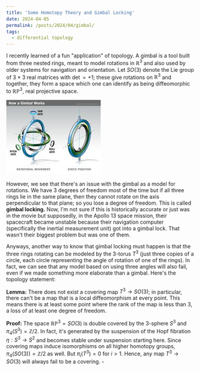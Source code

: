 ```yaml
---
title: 'Some Homotopy Theory and Gimbal Locking'
date: 2024-04-05
permalink: /posts/2024/04/gimbal/
tags:
  - differential topology
---
```


I recently learned of a fun "application" of topology. A gimbal is a tool built from three nested rings, meant to model rotations in $\mathbb{R}^3$ and also used by older systems for navigation and orientation. Let $SO(3)$ denote the Lie group of $3\times 3$ real matrices with $\det = +1$; these give rotations on $\mathbb{R}^3$ and together, they form a space which one can identify as being diffeomorphic to $\mathbb{RP}^3$, real projective space.

![label](/files/gimbal.jpg)

However, we see that there's an issue with the gimbal as a model for rotations. We have 3 degrees of freedom most of the time but if all three rings lie in the same plane, then they cannot rotate on the axis perpendicular to that plane; so you lose a degree of freedom. This is called **gimbal locking.** Now, I'm not sure if this is historically accurate or just was in the movie but supposedly, in the Apollo 13 space mission, their spacecraft became unstable because their navigation computer (specifically the inertial measurement unit) got into a gimbal lock. That wasn't their biggest problem but was one of them.

Anyways, another way to know that gimbal locking must happen is that the three rings rotating can be modeled by the 3-torus $T^3$ (just three copies of a circle, each circle representing the angle of rotation of one of the rings). In fact, we can see that any model based on using three angles will also fail, even if we made something more elaborate than a gimbal. Here's the topology statement: 

**Lemma:** There does not exist a covering map $T^3 \to SO(3)$; in particular, there can't be a map that is a local diffeomorphism at every point. This means there is at least some point where the rank of the map is less than 3, a loss of at least one degree of freedom.

**Proof:** The space $\mathbb{RP}^3 = SO(3)$ is double covered by the 3-sphere $S^3$ and $\pi_4(S^3) = \mathbb{Z}/2$. In fact, it's generated by the suspension of the Hopf fibration $\eta:S^3 \to S^2$ and becomes stable under suspension starting here. Since covering maps induce isomorphisms on all higher homotopy groups, $\pi_4(SO(3)) = \mathbb{Z}/2$ as well. But $\pi_i(T^3) = 0$ for $i>1$. Hence, any map $T^3 \to SO(3)$ will always fail to be a covering. $\square$
